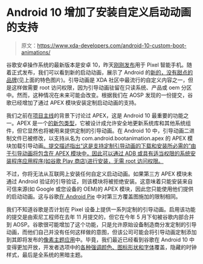 # Android 10 增加了安装自定义启动动画的支持

> 原文：<https://www.xda-developers.com/android-10-custom-boot-animations/>

谷歌安卓操作系统的最新版本是安卓 10，昨天[刚刚发布](https://www.xda-developers.com/google-releases-stable-android-10-for-pixel-smartphones/)用于 Pixel 智能手机。随着正式发布，我们可以看到新的启动动画，展示了 Android 的[新的，没有甜点的品牌](https://www.xda-developers.com/android-10-android-q-brand-redesign/)(见上面的特色图片)。引导动画是 XDA 社区中最流行的自定义内容之一，但是这样做需要 root 访问权限，因为引导动画驻留在只读系统、产品或 oem 分区中。然而，这种情况在未来可能会改变。根据我们在 AOSP 发现的一份提交，谷歌已经增加了通过 APEX 模块安装定制启动动画的支持。

我们之前在[项目主线](https://www.xda-developers.com/android-q-project-mainline-security/)的背景下讨论过 APEX，这是 Android 10 最重要的功能之一。APEX 是一个[的新包类型](https://www.xda-developers.com/android-q-apex-biggest-thing-since-project-treble/)，它被设计成允许安全地更新系统库和其他系统组件，但它显然也将被用来提供定制的引导动画。在 Android 10 中，引导动画二进制文件已被修改，以支持从名为 com.android.bootanimation.apex 的 APEX 模块加载引导动画[。提交描述指出“这是支持定制引导动画的下载和安装所必需的”由于引导动画将包含在 APEX 模块中，因此可以通过 ADB 或具有适当权限的系统安装程序应用程序(如谷歌 Play 商店)进行安装，无需 root 访问权限。](https://android.googlesource.com/platform/frameworks/base/+/android10-release/cmds/bootanimation/BootAnimation.cpp#72)

不过，你将无法从互联网上安装任何自定义启动动画。如果第三方 APEX 模块未通过 Android 验证的引导验证，则该模块将被拒绝安装。这意味着只能安装来自可信来源(如 Google 或您设备的 OEM)的 APEX 模块，因此您只能使用他们提供的启动动画。这与谷歌[在 Android Pie](https://www.xda-developers.com/android-p-blocks-custom-overlays-substratum-themes/) 中对第三方覆盖图施加的限制相同。

我们不知道谷歌是否计划在 Pixel 设备上提供一系列定制的引导动画。启用该功能的提交是由索尼工程师在去年 11 月提交的，但它在今年 5 月下旬被谷歌内部合并到 AOSP。谷歌很可能增加了这个功能，只是允许原始设备制造商分发定制的引导动画，而他们自己并没有任何这样做的意图，但该公司可能会将引导动画定制添加到其即将发布的[像素主题应用](https://www.xda-developers.com/android-q-pixel-themes-google-pixel/)中。毕竟，我们最近已经看到谷歌在 Android 10 中变得更加开放，开发者选项中的[各种强调颜色、图标形状和字体](https://www.xda-developers.com/android-q-pixel-customization/)覆盖，隐藏的时钟样式，最后是全系统的黑暗主题。